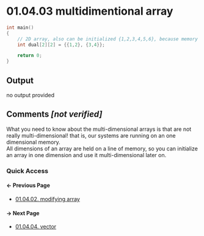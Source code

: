 # 01.04.03 multidimentional array

```cxx
int main()
{
    // 2D array, also can be initialized {1,2,3,4,5,6}, because memory is 1D
    int dual[2][2] = {{1,2}, {3,4}};

    return 0;
}

```

## Output

no output provided

## Comments *[not verified]*

What you need to know about the multi-dimensional arrays is that are not really
multi-dimensional! that is, our systems are running on an one dimensional memory.  
All dimensions of an array are held on a line of memory, so you can initialize
an array in one dimension and use it multi-dimensional later on.

### Quick Access

<div class="previous_page pagination">

#### &#8592; Previous Page

* [01.04.02. modifying array](./../../01.the_basics/04.arrays&strings/02.store.md)

</div>
<div class="next_page pagination">

#### &#8594; Next Page

* [01.04.04. vector](./../../01.the_basics/04.arrays&strings/04.vector.md)

</div>
